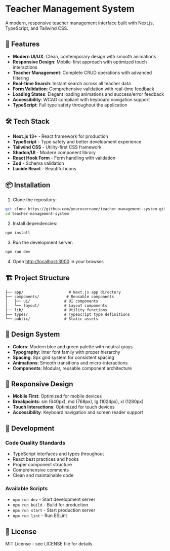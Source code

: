 # Teacher Management System

A modern, responsive teacher management interface built with Next.js, TypeScript, and Tailwind CSS.

## 🚀 Features

- **Modern UI/UX**: Clean, contemporary design with smooth animations
- **Responsive Design**: Mobile-first approach with optimized touch interactions
- **Teacher Management**: Complete CRUD operations with advanced filtering
- **Real-time Search**: Instant search across all teacher data
- **Form Validation**: Comprehensive validation with real-time feedback
- **Loading States**: Elegant loading animations and success/error feedback
- **Accessibility**: WCAG compliant with keyboard navigation support
- **TypeScript**: Full type safety throughout the application

## 🛠️ Tech Stack

- **Next.js 13+** - React framework for production
- **TypeScript** - Type safety and better development experience
- **Tailwind CSS** - Utility-first CSS framework
- **Shadcn/UI** - Modern component library
- **React Hook Form** - Form handling with validation
- **Zod** - Schema validation
- **Lucide React** - Beautiful icons

## 📦 Installation

1. Clone the repository:
```bash
git clone https://github.com/yourusername/teacher-management-system.git
cd teacher-management-system
```

2. Install dependencies:
```bash
npm install
```

3. Run the development server:
```bash
npm run dev
```

4. Open [http://localhost:3000](http://localhost:3000) in your browser.

## 🏗️ Project Structure

```
├── app/                    # Next.js app directory
├── components/            # Reusable components
│   ├── ui/               # UI components
│   └── layout/           # Layout components
├── lib/                  # Utility functions
├── types/                # TypeScript type definitions
└── public/               # Static assets
```

## 🎨 Design System

- **Colors**: Modern blue and green palette with neutral grays
- **Typography**: Inter font family with proper hierarchy
- **Spacing**: 8px grid system for consistent spacing
- **Animations**: Smooth transitions and micro-interactions
- **Components**: Modular, reusable component architecture

## 📱 Responsive Design

- **Mobile First**: Optimized for mobile devices
- **Breakpoints**: sm (640px), md (768px), lg (1024px), xl (1280px)
- **Touch Interactions**: Optimized for touch devices
- **Accessibility**: Keyboard navigation and screen reader support

## 🔧 Development

### Code Quality Standards

- TypeScript interfaces and types throughout
- React best practices and hooks
- Proper component structure
- Comprehensive comments
- Clean and maintainable code

### Available Scripts

- `npm run dev` - Start development server
- `npm run build` - Build for production
- `npm run start` - Start production server
- `npm run lint` - Run ESLint

## 📄 License

MIT License - see LICENSE file for details.